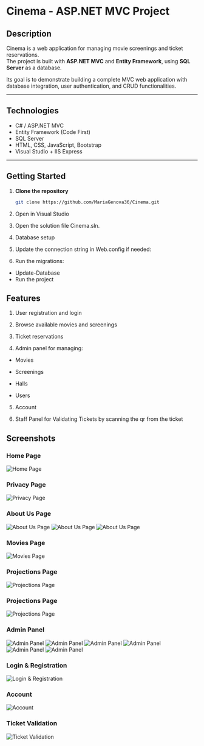 # Cinema - ASP.NET MVC Project

## Description
Cinema is a web application for managing movie screenings and ticket reservations.  
The project is built with **ASP.NET MVC** and **Entity Framework**, using **SQL Server** as a database.  

Its goal is to demonstrate building a complete MVC web application with database integration, user authentication, and CRUD functionalities.

---

## Technologies
- C# / ASP.NET MVC
- Entity Framework (Code First)
- SQL Server
- HTML, CSS, JavaScript, Bootstrap
- Visual Studio + IIS Express

---

## Getting Started

1. **Clone the repository**
   ```bash
   git clone https://github.com/MariaGenova36/Cinema.git
   
2. Open in Visual Studio

3. Open the solution file Cinema.sln.

4. Database setup

5. Update the connection string in Web.config if needed:

<connectionStrings>
  <add name="DefaultConnection" 
       connectionString="Data Source=.\SQLEXPRESS;Initial Catalog=CinemaDB;Integrated Security=True" 
       providerName="System.Data.SqlClient" />
</connectionStrings>
    
6. Run the migrations:

- Update-Database
- Run the project

## Features
1. User registration and login

2. Browse available movies and screenings

3. Ticket reservations

4. Admin panel for managing:

- Movies

- Screenings

- Halls

- Users

5. Account

6. Staff Panel for Validating Tickets by scanning the qr from the ticket
   
## Screenshots

### Home Page
![Home Page](screenshots/Screenshot_2025-09-29_081834.png)

### Privacy Page
![Privacy Page](screenshots/Screenshot_2025-09-29_081922.png)

### About Us Page
![About Us Page](screenshots/Screenshot_2025-09-29_081946.png)
![About Us Page](screenshots/Screenshot_2025-09-29_081959.png)
![About Us Page](screenshots/Screenshot_2025-09-29_082015.png)

### Movies Page
![Movies Page](screenshots/Screenshot_2025-09-29_082041.png)

### Projections Page
![Projections Page](screenshots/Screenshot_2025-09-29_082058.png)

### Projections Page
![Projections Page](screenshots/Screenshot_2025-09-29_082122.png)

### Admin Panel

![Admin Panel](screenshots/Screenshot_2025-09-29_082146.png)
![Admin Panel](screenshots/Screenshot_2025-09-29_082212.png)
![Admin Panel](screenshots/Screenshot_2025-09-29_082224.png)
![Admin Panel](screenshots/Screenshot_2025-09-29_082247.png)
![Admin Panel](screenshots/Screenshot_2025-09-29_082310.png)
![Admin Panel](screenshots/Screenshot_2025-09-29_082355.png)

### Login & Registration

![Login & Registration](screenshots/Screenshot_2025-09-29_082422.png)

### Account

![Account](screenshots/Screenshot_2025-09-29_082452.png)

### Ticket Validation

![Ticket Validation](screenshots/Screenshot_2025-09-29_082530.png)
